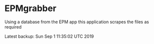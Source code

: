# EPMgrabber
Using a database from the EPM app this application scrapes the files as required


Latest backup: Sun Sep 1 11:35:02 UTC 2019
